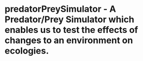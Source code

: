 # predatorPreySimulator - A Predator/Prey Simulator which enables us to test the effects of changes to an environment on ecologies.
 
